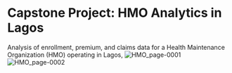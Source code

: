 # Capstone Project: HMO Analytics in Lagos
Analysis of enrollment, premium, and claims data for a Health Maintenance Organization (HMO) operating in Lagos,
![HMO_page-0001](https://github.com/user-attachments/assets/1638f6b2-9afd-412e-933b-c8348c1018e4)
![HMO_page-0002](https://github.com/user-attachments/assets/a99cbff3-863b-42f8-8440-b1087c3b0239)
